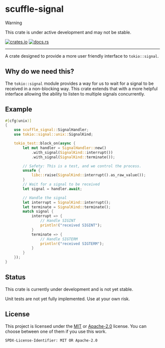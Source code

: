 # scuffle-signal

> [!WARNING]  
> This crate is under active development and may not be stable.

[![crates.io](https://img.shields.io/crates/v/scuffle-signal.svg)](https://crates.io/crates/scuffle-signal) [![docs.rs](https://img.shields.io/docsrs/scuffle-signal)](https://docs.rs/scuffle-signal)

---

A crate designed to provide a more user friendly interface to `tokio::signal`.

## Why do we need this?

The `tokio::signal` module provides a way for us to wait for a signal to be received in a non-blocking way.
This crate extends that with a more helpful interface allowing the ability to listen to multiple signals concurrently.

## Example

```rust
#[cfg(unix)]
{
    use scuffle_signal::SignalHandler;
    use tokio::signal::unix::SignalKind;

    tokio_test::block_on(async {
        let mut handler = SignalHandler::new()
            .with_signal(SignalKind::interrupt())
            .with_signal(SignalKind::terminate());

        // Safety: This is a test, and we control the process.
        unsafe {
            libc::raise(SignalKind::interrupt().as_raw_value());
        }
        // Wait for a signal to be received
        let signal = handler.await;

        // Handle the signal
        let interrupt = SignalKind::interrupt();
        let terminate = SignalKind::terminate();
        match signal {
            interrupt => {
                // Handle SIGINT
                println!("received SIGINT");
            }
            terminate => {
                // Handle SIGTERM
                println!("received SIGTERM");
            }
        }
    });
}
```

## Status

This crate is currently under development and is not yet stable.

Unit tests are not yet fully implemented. Use at your own risk.

## License

This project is licensed under the [MIT](./LICENSE.MIT) or [Apache-2.0](./LICENSE.Apache-2.0) license.
You can choose between one of them if you use this work.

`SPDX-License-Identifier: MIT OR Apache-2.0`
